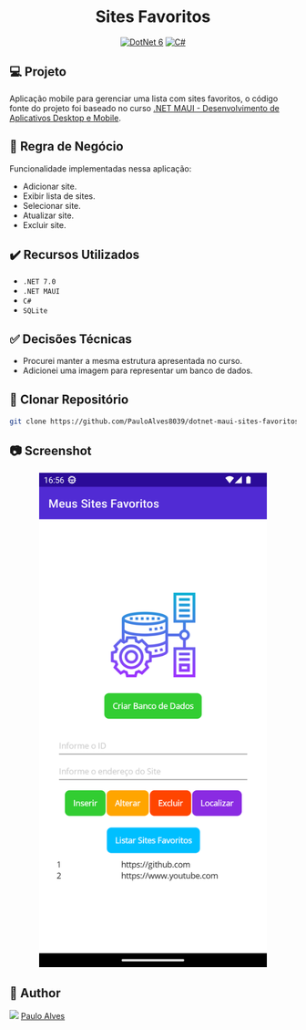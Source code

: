 <h1 align="center">Sites Favoritos</h1>

<p align="center">
  <a href="https://learn.microsoft.com/pt-br/dotnet/"><img alt="DotNet 6" src="https://img.shields.io/badge/.NET-5C2D91?logo=.net&logoColor=white&style=for-the-badge" /></a>
  <a href="https://learn.microsoft.com/pt-br/dotnet/csharp/programming-guide/"><img alt="C#" src="https://img.shields.io/badge/C%23-239120?logo=c-sharp&logoColor=white&style=for-the-badge" /></a>
</p>

## :computer: Projeto

Aplicação mobile para gerenciar uma lista com sites favoritos, o código fonte do projeto foi baseado no curso [.NET MAUI - Desenvolvimento de Aplicativos Desktop e Mobile](https://www.udemy.com/course/desenvolvimento-de-aplicativos-com-net-maui/).

## :blue_book: Regra de Negócio

Funcionalidade implementadas nessa aplicação:

- Adicionar site.
- Exibir lista de sites.
- Selecionar site.
- Atualizar site.
- Excluir site.

## ✔️ Recursos Utilizados

- `.NET 7.0`
- `.NET MAUI`
- `C#`
- `SQLite`

## :white_check_mark: Decisões Técnicas

- Procurei manter a mesma estrutura apresentada no curso.
- Adicionei uma imagem para representar um banco de dados.

## :floppy_disk: Clonar Repositório

```bash
git clone https://github.com/PauloAlves8039/dotnet-maui-sites-favoritos.git
```
## :camera: Screenshot

<p align="center"> <img src="https://github.com/PauloAlves8039/dotnet-maui-sites-favoritos/blob/master/src/SitesFavoritos.App/Resources/Images/screenshot.png" style="width:400px;" /> </p>

## :boy: Author

<a href="https://github.com/PauloAlves8039"><img src="https://avatars.githubusercontent.com/u/57012714?v=4" width=70></a>
[Paulo Alves](https://github.com/PauloAlves8039)
